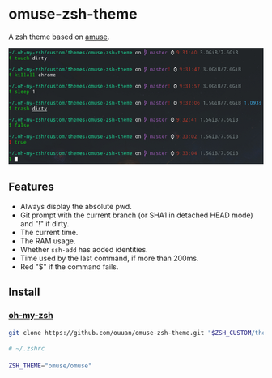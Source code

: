 # omuse-zsh-theme

A zsh theme based on [amuse](https://github.com/ohmyzsh/ohmyzsh/blob/master/themes/amuse.zsh-theme).

![screenshot](screenshot.png)

## Features

- Always display the absolute pwd.
- Git prompt with the current branch (or SHA1 in detached HEAD mode) and "!" if dirty.
- The current time.
- The RAM usage.
- Whether `ssh-add` has added identities.
- Time used by the last command, if more than 200ms.
- Red "$" if the command fails.

## Install

### [oh-my-zsh](http://ohmyz.sh/)

```sh
git clone https://github.com/ouuan/omuse-zsh-theme.git "$ZSH_CUSTOM/themes/omuse"
```

```sh
# ~/.zshrc

ZSH_THEME="omuse/omuse"
```
